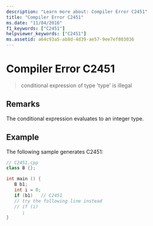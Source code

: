 ```yaml
---
description: "Learn more about: Compiler Error C2451"
title: "Compiler Error C2451"
ms.date: "11/04/2016"
f1_keywords: ["C2451"]
helpviewer_keywords: ["C2451"]
ms.assetid: a64c93a5-ab8d-4d39-ae57-9ee7ef803036
---
```

# Compiler Error C2451

> conditional expression of type 'type' is illegal

## Remarks

The conditional expression evaluates to an integer type.

## Example

The following sample generates C2451:

```cpp
// C2451.cpp
class B {};

int main () {
   B b1;
   int i = 0;
   if (b1)   // C2451
   // try the following line instead
   // if (i)
      ;
}
```
